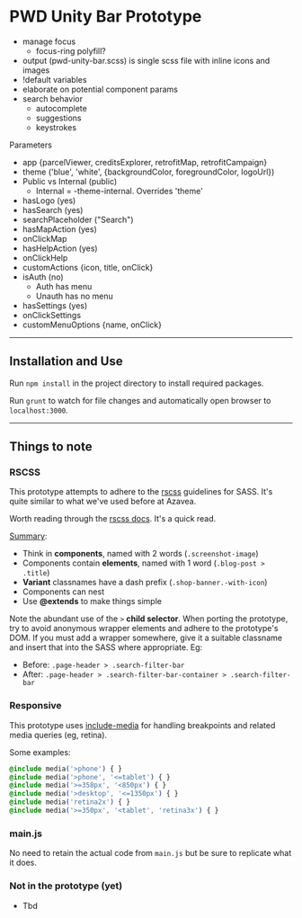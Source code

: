 # PWD Unity Bar Prototype

- manage focus
    - focus-ring polyfill?
- output (pwd-unity-bar.scss) is single scss file with inline icons and images
- !default variables
- elaborate on potential component params
- search behavior
  - autocomplete
  - suggestions
  - keystrokes

Parameters
- app {parcelViewer, creditsExplorer, retrofitMap, retrofitCampaign}
- theme ('blue', 'white', {backgroundColor, foregroundColor, logoUrl})
- Public vs Internal (public)
    - Internal = -theme-internal. Overrides 'theme'
- hasLogo (yes)
- hasSearch (yes)
- searchPlaceholder ("Search")
- hasMapAction (yes)
- onClickMap
- hasHelpAction (yes)
- onClickHelp
- customActions {icon, title, onClick}
- isAuth (no)
    - Auth has menu
    - Unauth has no menu
- hasSettings (yes)
- onClickSettings
- customMenuOptions {name, onClick}


---

## Installation and Use
Run `npm install` in the project directory to install required packages.

Run `grunt` to watch for file changes and automatically open browser to
`localhost:3000`.

---

## Things to note

### RSCSS
This prototype attempts to adhere to the [rscss](http://rscss.io/) guidelines
for SASS. It's quite similar to what we've used before at Azavea.

Worth reading through the [rscss docs](http://rscss.io/). It's a quick read.

[Summary](http://rscss.io/summary.html):

- Think in **components**, named with 2 words (`.screenshot-image`)
- Components contain **elements**, named with 1 word (`.blog-post > .title`)
- **Variant** classnames have a dash prefix (`.shop-banner.-with-icon`)
- Components can nest
- Use **@extends** to make things simple

Note the abundant use of the `>` **child selector**. When porting the prototype,
try to avoid anonymous wrapper elements and adhere to the prototype's DOM.
If you must add a wrapper somewhere, give it a suitable classname and insert
that into the SASS where appropriate. Eg:

- Before: `.page-header > .search-filter-bar`
- After: `.page-header > .search-filter-bar-container > .search-filter-bar`

### Responsive

This prototype uses [include-media](http://include-media.com/) for handling
breakpoints and related media queries (eg, retina).

Some examples:

```css
@include media('>phone') { }
@include media('>phone', '<=tablet') { }
@include media('>=358px', '<850px') { }
@include media('>desktop', '<=1350px') { }
@include media('retina2x') { }
@include media('>=350px', '<tablet', 'retina3x') { }
```

### main.js

No need to retain the actual code from `main.js` but be sure to replicate
what it does.

### Not in the prototype (yet)

- Tbd

